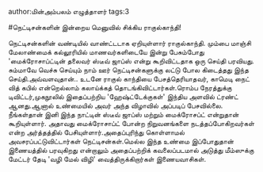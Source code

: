 author:மின்அம்பலம் எழுத்தாளர்
tags:3

#நெட்டிசன்களின் இன்றைய மெனுவில் சிக்கிய ராகுல்காந்தி!

நெட்டிசன்களின் வண்டியில் வாண்ட்டடாக ஏறியுள்ளார் ராகுல்காந்தி.  மும்பை மாஞ்சி மேலாண்மைக் கல்லூரியில் மாணவர்களிடையே  இன்று பேசும்போது 'மைக்ரோசாப்ட்டின் தலைவர் ஸ்டீவ் ஜாப்ஸ் என்று கூறிவிட்டதாக ஒரு செய்தி பரவியது. சும்மாவே வெச்சு செய்யும் நாம் ஊர் நெட்டிசன்களுக்கு லட்டு போல கிடைத்தது இந்த செய்தி.அவ்வளவுதான்.. உடனே ராகுல் காந்தியை பேசத்தெரியாதவர், காமெடி நைட் வித் கபில் என்றெல்லாம் கலாய்க்கத் தொடங்கிவிட்டார்கள்.ரொம்ப நேரத்துக்கு டிவிட்டர்,முகநூலில் இதைப்பற்றிய 'ஹேஷ்ட்டேக்குகள்' இந்திய அளவில் ட்ரண்ட் ஆனது.ஆனால் உண்மையில் அவர் அந்த விழாவில் அப்படிப் பேசவில்லை. நீங்கள்தான் இனி இந்த நாட்டின் ஸ்டீவ் ஜாப்ஸ் மற்றும் மைக்ரோசப்ட் என்றுதான் கூறியுள்ளார். அதாவது மைக்ரோசாப்ட் போன்ற நிறுவனங்களை நடத்தப்போகிறவர்கள் என்ற அர்த்தத்தில் பேசியுள்ளார்.அதைப்புரிந்து கொள்ளாமல் அவசரப்பட்டுவிட்டார்கள் நெட்டிசன்கள்.மெல்ல இந்த உண்மை இப்போதுதான் இணையத்தில் பரவுகிறது என்றாலும் அதைப்பற்றிக் கவலைப்படமால் அடுத்து மீம்ஸுக்கு மேட்டர் தேடி 'வழி மேல் விழி' வைத்திருக்கிறார்கள் இணையவாசிகள்.
